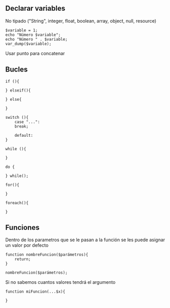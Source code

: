 ## Declarar variables
No tipado ("String", integer, float, boolean, array, object, null, resource)
```
$variable = 1;
echo "Número $variable";
echo "Número " . $variable;
var_dump($variable);
```
Usar punto para concatenar

## Bucles
```
if (){

} elseif(){

} else{

}
```
```
switch (){
    case "...":
    break;

    default:
}
```
```
while (){

}

do {

} while();

for(){

}

foreach(){

}
```

## Funciones
Dentro de los parametros que se le pasan a la función se les puede asignar un valor por defecto
```
function nombreFuncion($parámetros){
    return;
}

nombreFuncion($parámetros);
```

Si no sabemos cuantos valores tendrá el argumento
```
function miFuncion(...$x){

}
```

